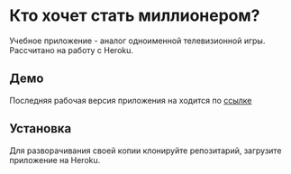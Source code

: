 # Кто хочет стать миллионером?

Учебное приложение - аналог одноименной телевизионной игры.
Рассчитано на работу с Heroku.

## Демо
Последняя рабочая версия приложения на ходится по [ссылке](https://powerful-stream-56290.herokuapp.com/)

## Установка
Для разворачивания своей копии клонируйте репозитарий, загрузите приложение на Heroku.
